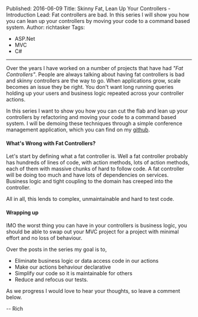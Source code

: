 Published: 2016-06-09
Title: Skinny Fat, Lean Up Your Controllers - Introduction
Lead: Fat controllers are bad. In this series I will show you how you can lean up your controllers by moving your code to a command based system.
Author: richtasker
Tags:
  - ASP.Net
  - MVC
  - C#
---
Over the years I have worked on a number of projects that have had *"Fat Controllers"*. People are always talking about having fat controllers is bad and skinny controllers are the way to go. When applications grow, scale becomes an issue they be right. You don't want long running queries holding up your users and business logic repeated across your controller actions.

In this series I want to show you how you can cut the flab and lean up your controllers by refactoring and moving your code to a command based system. I will be demoing these techniques through a simple conference management application, which you can find on my [github](https://github.com/ritasker/ConfApp).


#### What's Wrong with Fat Controllers?

Let's start by defining what a fat controller is. Well a fat controller probably has hundreds of lines of code, with action methods, lots of action methods, each of them with massive chunks of hard to follow code. A fat controller will be doing too much and have lots of dependencies on services. Business logic and tight coupling to the domain has creeped into the controller.

All in all, this lends to complex, unmaintainable and hard to test code.


#### Wrapping up
IMO the worst thing you can have in your controllers is business logic, you should be able to swap out your MVC project for a <insert super cool new technology here> project with minimal effort and no loss of behaviour.

Over the posts in the series my goal is to,

- Eliminate business logic or data access code in our actions
- Make our actions behaviour declarative
- Simplify our code so it is maintainable for others
- Reduce and refocus our tests.

As we progress I would love to hear your thoughts, so leave a comment below.

-- Rich
